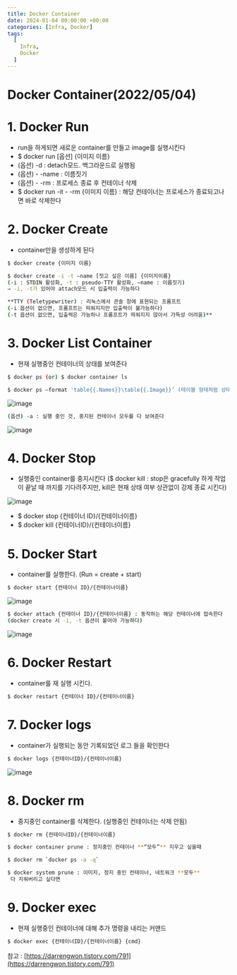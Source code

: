 ```yaml
---
title: Docker Container
date: 2024-01-04 00:00:00 +00:00
categories: [Infra, Docker]
tags:
  [
    Infra,
    Docker
  ]
---
```


# Docker Container(2022/05/04)

# 1. Docker Run

- run을 하게되면 새로운 container를 만들고 image를 실행시킨다
- $ docker run [옵션] {이미지 이름}
- (옵션) -d : detach모드. 백그라운드로 실행됨
- (옵션) - -name : 이름짓기
- (옵션) - -rm : 프로세스 종료 후 컨테이너 삭제
- $ docker run -it - -rm {이미지 이름} : 해당 컨테이너는 프로세스가 종료되고나면 바로 삭제한다

# 2. Docker Create

- container만을 생성하게 된다

```bash
$ docker create {이미지 이름}
```

```bash
$ docker create -i -t —name [짓고 싶은 이름] {이미지이름}
(-i : STDIN 활성화, -t : pseudo-TTY 활성화, —name : 이름짓기)
⇒ -i, -t가 있어야 attach모드 시 입출력이 가능하다

**TTY (Teletypewriter) : 리눅스에서 콘솔 창에 표현되는 프롬프트
(-i 옵션이 없으면, 프롬프트는 띄워지지만 입출력이 불가능하다)
(-t 옵션이 없으면, 입출력은 가능하나 프롬프트가 띄워지지 않아서 가독성 어려움)**
```

# 3. Docker List Container

- 현재 실행중인 컨테이너의 상태를 보여준다

```bash
$ docker ps (or) $ docker container ls
```

```bash
$ docker ps —format 'table{{.Names}}\table{{.Image}}’ (테이블 형태처럼 상태확인이 가능하다)
```

![image](https://user-images.githubusercontent.com/12759500/229355898-5e898fd2-bcb3-45bb-b290-757c911138b2.png)

```bash
(옵션) -a : 실행 중인 것, 중지된 컨테이너 모두를 다 보여준다
```

![image](https://user-images.githubusercontent.com/12759500/229355904-738c71ff-c123-48f9-8d3a-ebc67701602f.png)

# 4. Docker Stop

- 실행중인 container를 중지시킨다
($ docker kill : stop은 gracefully 하게 작업이 끝날 때 까지를 기다려주지만, 
kill은 현재 상태 여부 상관없이 강제 종료 시킨다)

![image](https://user-images.githubusercontent.com/12759500/229355914-c0782453-ba19-4a16-8582-577e48b1ecdb.png)

- $ docker stop {컨테이너 ID}/{컨테이너이름}
- $ docker kill {컨테이너ID}/{컨테이너이름}

# 5. Docker Start

- container를 실행한다. (Run = create + start)

```bash
$ docker start {컨테이너 ID}/{컨테이너이름}

```

![image](https://user-images.githubusercontent.com/12759500/229355923-21508ad2-5d08-4172-a751-b0c6c040b08c.png)

```bash
$ docker attach {컨테이너 ID}/{컨테이너이름} : 동작하는 해당 컨테이너에 접속한다
(docker create 시 -i, -t 옵션이 붙어야 가능하다)
```

![image](https://user-images.githubusercontent.com/12759500/229355930-dba47195-5334-4e96-8488-a6abdf2b1674.png)

# 6. Docker Restart

- container를 재 실행 시킨다.

```bash
$ docker restart {컨테이너 ID}/{컨테이너이름}
```

# 7. Docker logs

- container가 실행되는 동안 기록되었던 로그 들을 확인한다

```bash
$ docker logs {컨테이너ID}/{컨테이너이름}
```

![image](https://user-images.githubusercontent.com/12759500/229355942-ca609f1e-0854-45db-8bef-7a1fed168165.png)

# 8. Docker rm

- 중지중인 container를 삭제한다. (실행중인 컨테이너는 삭제 안됨)

```bash
$ docker rm {컨테이너ID}/{컨테이너이름}
```

```bash
$ docker container prune : 정지중인 컨테이너 **“모두”** 지우고 싶을때
```

```bash
$ docker rm `docker ps -a -q`
```

```bash
$ docker system prune : 이미지, 정지 중인 컨테이너, 네트워크 **모두**
 다 지워버리고 싶다면
```

# 9. Docker exec

- 현재 실행중인 컨테이너에 대해 추가 명령을 내리는 커맨드

```bash
$ docker exec {컨테이너ID}/{컨테이너이름} {cmd}
```

참고 : [https://darrengwon.tistory.com/791](https://darrengwon.tistory.com/791)

